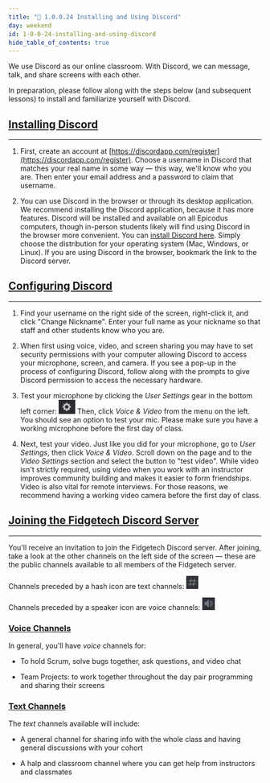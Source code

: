 ```yaml
---
title: "📓 1.0.0.24 Installing and Using Discord"
day: weekend
id: 1-0-0-24-installing-and-using-discord
hide_table_of_contents: true
---
```


We use Discord as our online classroom. With Discord, we can message, talk, and share screens with each other. 

In preparation, please follow along with the steps below (and subsequent lessons) to install and familiarize yourself with Discord.

## [Installing Discord](#installing-discord)

---

1. First, create an account at [https://discordapp.com/register](https://discordapp.com/register). Choose a username in Discord that matches your real name in some way — this way, we'll know who you are. Then enter your email address and a password to claim that username. 

2. You can use Discord in the browser or through its desktop application. We recommend installing the Discord application, because it has more features. Discord will be installed and available on all Epicodus computers, though in-person students likely will find using Discord in the browser more convenient. You can [install Discord here](https://discord.com/download). Simply choose the distribution for your operating system (Mac, Windows, or Linux). If you are using Discord in the browser, bookmark the link to the Discord server.

## [Configuring Discord](#configuring-discord)

---

1. Find your username on the right side of the screen, right-click it, and click "Change Nickname". Enter your full name as your nickname so that staff and other students know who you are.

2. When first using voice, video, and screen sharing you may have to set security permissions with your computer allowing Discord to access your microphone, screen, and camera. If you see a pop-up in the process of configuring Discord, follow along with the prompts to give Discord permission to access the necessary hardware. 

3. Test your microphone by clicking the _User Settings_ gear in the bottom left corner: ![Discord user settings gear](/images/discord_user_settings_gear.png) Then, click _Voice & Video_ from the menu on the left. You should see an option to test your mic. Please make sure you have a working microphone before the first day of class. 

4. Next, test your video. Just like you did for your microphone, go to _User Settings_, then click _Voice & Video_. Scroll down on the page and to the _Video Settings_ section and select the button to "test video". While video isn't strictly required, using video when you work with an instructor improves community building and makes it easier to form friendships. Video is also vital for remote interviews. For those reasons, we recommend having a working video camera before the first day of class.

## [Joining the Fidgetech Discord Server](#joining-the-epicodus-discord-server)

---

You'll receive an invitation to join the Fidgetech Discord server. After joining, take a look at the other channels on the left side of the screen — these are the public channels available to all members of the Fidgetech server. 

Channels preceded by a hash icon are text channels:
![text channel hash icon](/images/discord_text_channel_icon.png)

Channels preceded by a speaker icon are voice channels:
![voice channel icon](/images/discord_voice_channel_icon.png)

### [Voice Channels](#voice-channels)

In general, you'll have _voice_ channels for:

* To hold Scrum, solve bugs together, ask questions, and video chat

* Team Projects: to work together throughout the day pair programming and sharing their screens

### [Text Channels](#text-channels)

The _text_ channels available will include:

* A general channel for sharing info with the whole class and having general discussions with your cohort

* A halp and classroom channel where you can get help from instructors and classmates
